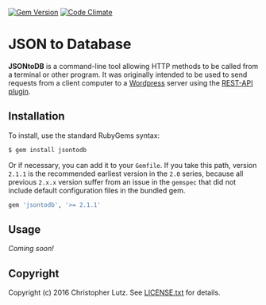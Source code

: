 [![Gem Version](https://badge.fury.io/rb/jsontodb.svg)](http://badge.fury.io/rb/jsontodb)
[![Code Climate](https://codeclimate.com/github/HHS-SpecialTopics/jsontodb/badges/gpa.svg)](https://codeclimate.com/github/HHS-SpecialTopics/jsontodb)

# JSON to Database
**JSONtoDB** is a command-line tool allowing HTTP methods to be called from a terminal or other program.  It was originally intended
to be used to send requests from a client computer to a [Wordpress](https://wordpress.com/) server using the [REST-API plugin](https://wordpress.org/plugins/rest-api/).

## Installation
To install, use the standard RubyGems syntax:
```sh
$ gem install jsontodb
```
Or if necessary, you can add it to your `Gemfile`.
If you take this path, version `2.1.1` is the recommended earliest version in the `2.0` series, because all previous `2.x.x` version suffer from an issue in the `gemspec` that did not include default configuration files in the bundled gem.
```rb
gem 'jsontodb', '>= 2.1.1'
```

## Usage
*Coming soon!*

## Copyright
Copyright (c) 2016 Christopher Lutz. See [LICENSE.txt](LICENSE.txt) for details.
